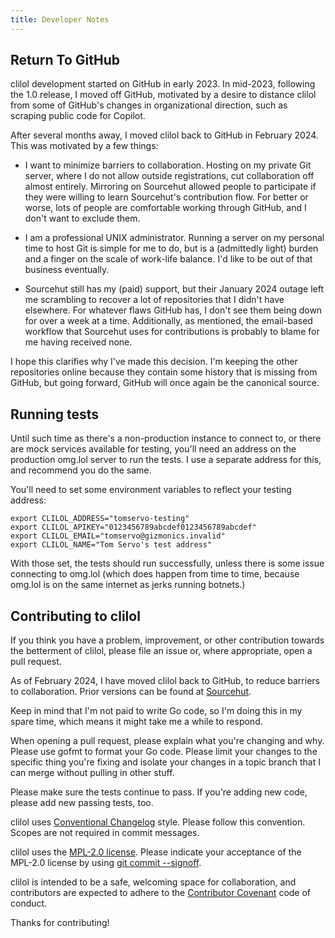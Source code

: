 ```yaml
---
title: Developer Notes
---
```


## Return To GitHub

clilol development started on GitHub in early 2023. In mid-2023, following the 1.0 release, I moved off GitHub, motivated by a desire to distance clilol from some of GitHub's changes in organizational direction, such as scraping public code for Copilot.

After several months away, I moved clilol back to GitHub in February 2024. This was motivated by a few things:

- I want to minimize barriers to collaboration. Hosting on my private Git server, where I do not allow outside registrations, cut collaboration off almost entirely. Mirroring on Sourcehut allowed people to participate if they were willing to learn Sourcehut's contribution flow. For better or worse, lots of people are comfortable working through GitHub, and I don't want to exclude them.

- I am a professional UNIX administrator. Running a server on my personal time to host Git is simple for me to do, but is a (admittedly light) burden and a finger on the scale of work-life balance. I'd like to be out of that business eventually.

- Sourcehut still has my (paid) support, but their January 2024 outage left me scrambling to recover a lot of repositories that I didn't have elsewhere. For whatever flaws GitHub has, I don't see them being down for over a week at a time. Additionally, as mentioned, the email-based workflow that Sourcehut uses for contributions is probably to blame for me having received none.

I hope this clarifies why I've made this decision. I'm keeping the other repositories online because they contain some history that is missing from GitHub, but going forward, GitHub will once again be the canonical source.

## Running tests

Until such time as there's a non-production instance to connect to, or there are mock services available for testing, you'll need an address on the production omg.lol server to run the tests. I use a separate address for this, and recommend you do the same.

You'll need to set some environment variables to reflect your testing address:

```
export CLILOL_ADDRESS="tomservo-testing"
export CLILOL_APIKEY="0123456789abcdef0123456789abcdef"
export CLILOL_EMAIL="tomservo@gizmonics.invalid"
export CLILOL_NAME="Tom Servo's test address"
```

With those set, the tests should run successfully, unless there is some issue connecting to omg.lol (which does happen from time to time, because omg.lol is on the same internet as jerks running botnets.)

## Contributing to clilol

If you think you have a problem, improvement, or other contribution towards the betterment of clilol, please file an issue or, where appropriate, open a pull request.

As of February 2024, I have moved clilol back to GitHub, to reduce barriers to collaboration. Prior versions can be found at [Sourcehut](https://git.sr.ht/~mcornick/clilol).

Keep in mind that I'm not paid to write Go code, so I'm doing this in my spare time, which means it might take me a while to respond.

When opening a pull request, please explain what you're changing and why.  Please use gofmt to format your Go code. Please limit your changes to the specific thing you're fixing and isolate your changes in a topic branch that I can merge without pulling in other stuff.

Please make sure the tests continue to pass. If you're adding new code, please add new passing tests, too.

clilol uses [Conventional Changelog](https://github.com/conventional-changelog/conventional-changelog-angular/blob/master/convention.md) style. Please follow this convention. Scopes are not required in commit messages.

clilol uses the [MPL-2.0 license](https://www.mozilla.org/en-US/MPL/2.0/). Please indicate your acceptance of the MPL-2.0 license by using [git commit --signoff](https://git-scm.com/docs/git-commit#Documentation/git-commit.txt--s).

clilol is intended to be a safe, welcoming space for collaboration, and contributors are expected to adhere to the [Contributor Covenant](http://contributor-covenant.org) code of conduct.

Thanks for contributing!
